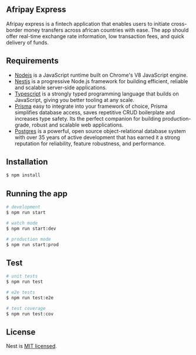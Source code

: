 ## Afripay Express

Afripay express is a fintech application that enables users to initiate cross-border money transfers across african countries with ease. The app should offer real-time exchange rate information, low transaction fees, and quick delivery of funds.

## Requirements

- [Nodejs](https://nodejs.org/en/) is a JavaScript runtime built on Chrome's V8 JavaScript engine.
- [Nestjs](https://nestjs.com/) is a progressive Node.js framework for building efficient, reliable and scalable server-side applications.
- [Typescript](https://www.typescriptlang.org/) is a strongly typed programming language that builds on JavaScript, giving you better tooling at any scale.
- [Prisma](https://www.prisma.io/) easy to integrate into your framework of choice, Prisma simplifies database access, saves repetitive CRUD boilerplate and increases type safety. Its the perfect companion for building production-grade, robust and scalable web applications.
- [Postgres](https://www.postgresql.org/) is a powerful, open source object-relational database system with over 35 years of active development that has earned it a strong reputation for reliability, feature robustness, and performance.

## Installation

```bash
$ npm install
```

## Running the app

```bash
# development
$ npm run start

# watch mode
$ npm run start:dev

# production mode
$ npm run start:prod
```

## Test

```bash
# unit tests
$ npm run test

# e2e tests
$ npm run test:e2e

# test coverage
$ npm run test:cov
```

## License

Nest is [MIT licensed](LICENSE).


